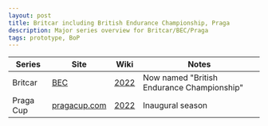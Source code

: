 ```yaml
---
layout: post
title: Britcar including British Endurance Championship, Praga
description: Major series overview for Britcar/BEC/Praga
tags: prototype, BoP
---
```


| Series | Site | Wiki | Notes |
| --- | --- | --- | --- |
| Britcar | [BEC](https://british-endurance-championship.com/) | [2022](https://en.wikipedia.org/wiki/2022_British_Endurance_Championship) | Now named "British Endurance Championship" |
| Praga Cup | [pragacup.com](https://pragacup.com/) | [2022](https://en.wikipedia.org/wiki/2022_Praga_Cup) | Inaugural season |

